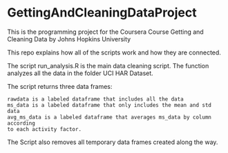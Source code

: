 # GettingAndCleaningDataProject
This is the programming project for the Coursera Course Getting and Cleaning Data by Johns Hopkins University


This repo explains how all of the scripts work and how they are connected.

The script run_analysis.R is the main data cleaning script. The function analyzes all the data in the folder UCI HAR Dataset.

The script returns three data frames:

	rawdata is a labeled dataframe that includes all the data
	ms_data is a labeled dataframe that only includes the mean and std data
	avg_ms_data is a labeled dataframe that averages ms_data by column according 
	to each activity factor.
	
The Script also removes all temporary data frames created along the way. 
